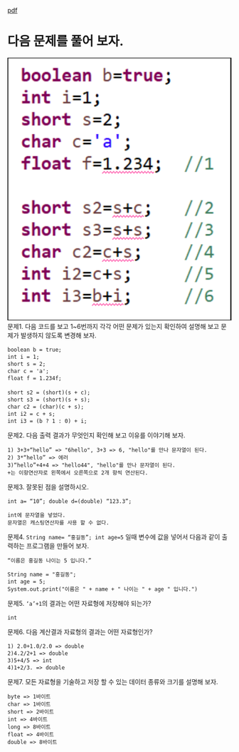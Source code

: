 [pdf](./JAVA240812simple148.pdf)
# 다음 문제를 풀어 보자.
![image](./images/image3.png)
문제1. 다음 코드를 보고 1~6번까지 각각 어떤 문제가 있는지 확인하여 설명해 보고 문제가 발생하지 않도록 변경해 보자.
```
boolean b = true;
int i = 1;
short s = 2;
char c = 'a';
float f = 1.234f;

short s2 = (short)(s + c);
short s3 = (short)(s + s);
char c2 = (char)(c + s);
int i2 = c + s;
int i3 = (b ? 1 : 0) + i;
```
문제2. 다음 출력 결과가 무엇인지 확인해 보고 이유를 이야기해 보자.
```
1) 3+3+“hello” => "6hello", 3+3 => 6, "hello"를 만나 문자열이 된다.
2) 3*“hello” => 에러
3)“hello”+4+4 => "hello44", "hello"를 만나 문자열이 된다.
+는 이항연산자로 왼쪽에서 오른쪽으로 2개 항씩 연산된다.
```
문제3. 잘못된 점을 설명하시오.
```
int a= “10”; double d=(double) “123.3”;
```
```
int에 문자열을 넣었다.
문자열은 캐스팅연산자를 사용 할 수 없다.
```
문제4. `String name= “홍길동”; int age=5` 일때 변수에 값을 넣어서 다음과 같이 출력하는 프로그램을 만들어 보자.
```
“이름은 홍길동 나이는 5 입니다.”
```
```
String name = "홍길동";
int age = 5;
System.out.print("이름은 " + name + " 나이는 " + age " 입니다.")
```
문제5. `‘a’+1`의 결과는 어떤 자료형에 저장해야 되는가?
```
int
```
문제6. 다음 계산결과 자료형의 결과는 어떤 자료형인가?
```
1) 2.0+1.0/2.0 => double
2)4.2/2+1 => double
3)5+4/5 => int
4)1+2/3. => double
```
문제7. 모든 자료형을 기술하고 저장 할 수 있는 데이터 종류와 크기를 설명해 보자.
```
byte => 1바이트
char => 1바이트
short => 2바이트
int => 4바이트
long => 8바이트
float => 4바이트
double => 8바이트
```
